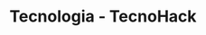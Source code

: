 ---
layout: tecnologia_index
title: Tecnologia - TecnoHack
permalink: /tecnologia/
description: "Mantente al día con los últimos artículos sobre ciberseguridad y tecnología en TecnoHack."
---